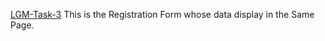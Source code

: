 [LGM-Task-3](https://hemantkumar980.github.io/LGM-Task-3/)
This is the Registration Form whose data display in the Same Page.
